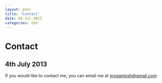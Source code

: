 ```yaml
---
layout: post
title: 'Contact'
date: 04-Jul-2013
categories: tbd
---
```


# Contact

## 4th July 2013

If you would like to contact me,   you can email me at mogantosh@gmail.com
